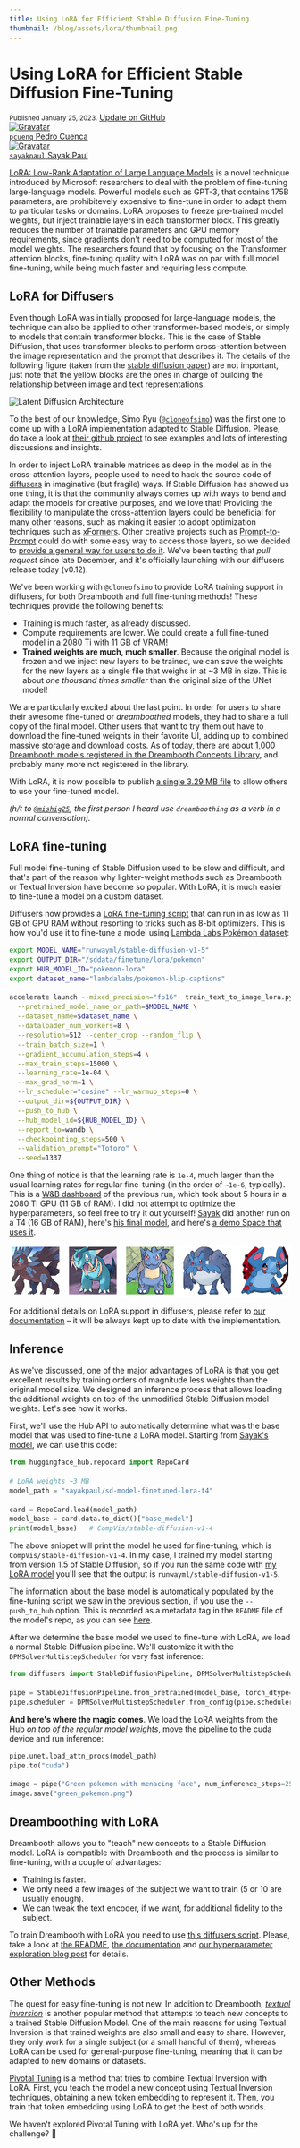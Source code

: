 ```yaml
---
title: Using LoRA for Efficient Stable Diffusion Fine-Tuning
thumbnail: /blog/assets/lora/thumbnail.png
---
```


<h1>
	Using LoRA for Efficient Stable Diffusion Fine-Tuning
</h1>

<div class="blog-metadata">
    <small>Published January 25, 2023.</small>
    <a target="_blank" class="btn no-underline text-sm mb-5 font-sans" href="https://github.com/huggingface/blog/blob/main/lora.md">
        Update on GitHub
    </a>
</div>

<div class="author-card">
	 <a href="/pcuenq">
        <img class="avatar avatar-user" src="https://avatars.githubusercontent.com/u/1177582?v=4" width="100" title="Gravatar">
        <div class="bfc">
            <code>pcuenq</code>
            <span class="fullname">Pedro Cuenca</span>
        </div>
    </a>
    <a href="https://hf.co/sayakpaul">
        <img class="avatar avatar-user" src="https://avatars.githubusercontent.com/u/22957388?v=4" width="100" title="Gravatar">
        <div class="bfc">
            <code>sayakpaul</code>
            <span class="fullname">Sayak Paul</span>
        </div>
    </a>
</div>

[LoRA: Low-Rank Adaptation of Large Language Models](https://arxiv.org/abs/2106.09685) is a novel technique introduced by Microsoft researchers to deal with the problem of fine-tuning large-language models. Powerful models such as GPT-3, that contains 175B parameters, are prohibitevely expensive to fine-tune in order to adapt them to particular tasks or domains. LoRA proposes to freeze pre-trained model weights, but inject trainable layers in each transformer block. This greatly reduces the number of trainable parameters and GPU memory requirements, since gradients don't need to be computed for most of the model weights. The researchers found that by focusing on the Transformer attention blocks, fine-tuning quality with LoRA was on par with full model fine-tuning, while being much faster and requiring less compute.

## LoRA for Diffusers

Even though LoRA was initially proposed for large-language models, the technique can also be applied to other transformer-based models, or simply to models that contain transformer blocks. This is the case of Stable Diffusion, that uses transformer blocks to perform cross-attention between the image representation and the prompt that describes it. The details of the following figure (taken from the [stable diffusion paper](https://arxiv.org/abs/2112.10752)) are not important, just note that the yellow blocks are the ones in charge of building the relationship between image and text representations.

![Latent Diffusion Architecture](assets/lora/latent_diffusion.png)

To the best of our knowledge, Simo Ryu ([`@cloneofsimo`](https://github.com/cloneofsimo)) was the first one to come up with a LoRA implementation adapted to Stable Diffusion. Please, do take a look at [their github project](https://github.com/cloneofsimo/lora) to see examples and lots of interesting discussions and insights.

In order to inject LoRA trainable matrices as deep in the model as in the cross-attention layers, people used to need to hack the source code of [diffusers](https://github.com/huggingface/diffusers) in imaginative (but fragile) ways. If Stable Diffusion has showed us one thing, it is that the community always comes up with ways to bend and adapt the models for creative purposes, and we love that! Providing the flexibility to manipulate the cross-attention layers could be beneficial for many other reasons, such as making it easier to adopt optimization techniques such as [xFormers](https://github.com/facebookresearch/xformers). Other creative projects such as [Prompt-to-Prompt](https://arxiv.org/abs/2208.01626) could do with some easy way to access those layers, so we decided to [provide a general way for users to do it](https://github.com/huggingface/diffusers/pull/1639). We've been testing that _pull request_ since late December, and it's officially launching with our diffusers release today (v0.12).

We've been working with `@cloneofsimo` to provide LoRA training support in diffusers, for both Dreambooth and full fine-tuning methods! These techniques provide the following benefits:

- Training is much faster, as already discussed.
- Compute requirements are lower. We could create a full fine-tuned model in a 2080 Ti with 11 GB of VRAM!
- **Trained weights are much, much smaller**. Because the original model is frozen and we inject new layers to be trained, we can save the weights for the new layers as a single file that weighs in at ~3 MB in size. This is about _one thousand times smaller_ than the original size of the UNet model!

We are particularly excited about the last point. In order for users to share their awesome fine-tuned or _dreamboothed_ models, they had to share a full copy of the final model. Other users that want to try them out have to download the fine-tuned weights in their favorite UI, adding up to combined massive storage and download costs. As of today, there are about [1,000 Dreambooth models registered in the Dreambooth Concepts Library](https://huggingface.co/sd-dreambooth-library), and probably many more not registered in the library.

With LoRA, it is now possible to publish [a single 3.29 MB file](https://huggingface.co/sayakpaul/sd-model-finetuned-lora-t4/blob/main/pytorch_lora_weights.bin) to allow others to use your fine-tuned model.

_(h/t to [`@mishig25`](https://github.com/mishig25), the first person I heard use `dreamboothing` as a verb in a normal conversation)._

## LoRA fine-tuning

Full model fine-tuning of Stable Diffusion used to be slow and difficult, and that's part of the reason why lighter-weight methods such as Dreambooth or Textual Inversion have become so popular. With LoRA, it is much easier to fine-tune a model on a custom dataset.

Diffusers now provides a [LoRA fine-tuning script](https://github.com/huggingface/diffusers/blob/main/examples/text_to_image/train_text_to_image_lora.py) that can run in as low as 11 GB of GPU RAM without resorting to tricks such as 8-bit optimizers. This is how you'd use it to fine-tune a model using [Lambda Labs Pokémon dataset](https://huggingface.co/datasets/lambdalabs/pokemon-blip-captions):

```bash
export MODEL_NAME="runwayml/stable-diffusion-v1-5"
export OUTPUT_DIR="/sddata/finetune/lora/pokemon"
export HUB_MODEL_ID="pokemon-lora"
export dataset_name="lambdalabs/pokemon-blip-captions"

accelerate launch --mixed_precision="fp16"  train_text_to_image_lora.py \
  --pretrained_model_name_or_path=$MODEL_NAME \
  --dataset_name=$dataset_name \
  --dataloader_num_workers=8 \
  --resolution=512 --center_crop --random_flip \
  --train_batch_size=1 \
  --gradient_accumulation_steps=4 \
  --max_train_steps=15000 \
  --learning_rate=1e-04 \
  --max_grad_norm=1 \
  --lr_scheduler="cosine" --lr_warmup_steps=0 \
  --output_dir=${OUTPUT_DIR} \
  --push_to_hub \
  --hub_model_id=${HUB_MODEL_ID} \
  --report_to=wandb \
  --checkpointing_steps=500 \
  --validation_prompt="Totoro" \
  --seed=1337
```

One thing of notice is that the learning rate is `1e-4`, much larger than the usual learning rates for regular fine-tuning (in the order of `~1e-6`, typically). This is a [W&B dashboard](https://wandb.ai/pcuenq/text2image-fine-tune/runs/b4k1w0tn?workspace=user-pcuenq) of the previous run, which took about 5 hours in a 2080 Ti GPU (11 GB of RAM). I did not attempt to optimize the hyperparameters, so feel free to try it out yourself! [Sayak](https://huggingface.co/sayakpaul) did another run on a T4 (16 GB of RAM), here's [his final model](https://huggingface.co/sayakpaul/sd-model-finetuned-lora-t4), and here's [a demo Space that uses it](https://huggingface.co/spaces/pcuenq/lora-pokemon).

![Sample outputs from Sayak's LoRA model](assets/lora/sayak-pokemon-collage.png)

For additional details on LoRA support in diffusers, please refer to [our documentation](https://huggingface.co/docs/diffusers/main/en/training/lora) – it will be always kept up to date with the implementation.

## Inference

As we've discussed, one of the major advantages of LoRA is that you get excellent results by training orders of magnitude less weights than the original model size. We designed an inference process that allows loading the additional weights on top of the unmodified Stable Diffusion model weights. Let's see how it works.

First, we'll use the Hub API to automatically determine what was the base model that was used to fine-tune a LoRA model. Starting from [Sayak's model](https://huggingface.co/sayakpaul/sd-model-finetuned-lora-t4), we can use this code:

```Python
from huggingface_hub.repocard import RepoCard

# LoRA weights ~3 MB
model_path = "sayakpaul/sd-model-finetuned-lora-t4"

card = RepoCard.load(model_path)
model_base = card.data.to_dict()["base_model"]
print(model_base)   # CompVis/stable-diffusion-v1-4
```

The above snippet will print the model he used for fine-tuning, which is `CompVis/stable-diffusion-v1-4`. In my case, I trained my model starting from version 1.5 of Stable Diffusion, so if you run the same code with [my LoRA model](https://huggingface.co/pcuenq/pokemon-lora) you'll see that the output is `runwayml/stable-diffusion-v1-5`.

The information about the base model is automatically populated by the fine-tuning script we saw in the previous section, if you use the `--push_to_hub` option. This is recorded as a metadata tag in the `README` file of the model's repo, as you can see [here](https://huggingface.co/pcuenq/pokemon-lora/blob/main/README.md).

After we determine the base model we used to fine-tune with LoRA, we load a normal Stable Diffusion pipeline. We'll customize it with the `DPMSolverMultistepScheduler` for very fast inference:

```Python
from diffusers import StableDiffusionPipeline, DPMSolverMultistepScheduler

pipe = StableDiffusionPipeline.from_pretrained(model_base, torch_dtype=torch.float16)
pipe.scheduler = DPMSolverMultistepScheduler.from_config(pipe.scheduler.config)
```

**And here's where the magic comes**. We load the LoRA weights from the Hub _on top of the regular model weights_, move the pipeline to the cuda device and run inference:

```Python
pipe.unet.load_attn_procs(model_path)
pipe.to("cuda")

image = pipe("Green pokemon with menacing face", num_inference_steps=25).images[0]
image.save("green_pokemon.png")
```

## Dreamboothing with LoRA

Dreambooth allows you to "teach" new concepts to a Stable Diffusion model. LoRA is compatible with Dreambooth and the process is similar to fine-tuning, with a couple of advantages:

- Training is faster.
- We only need a few images of the subject we want to train (5 or 10 are usually enough).
- We can tweak the text encoder, if we want, for additional fidelity to the subject.

To train Dreambooth with LoRA you need to use [this diffusers script](https://github.com/huggingface/diffusers/blob/main/examples/dreambooth/train_dreambooth_lora.py). Please, take a look at [the README](https://github.com/huggingface/diffusers/tree/main/examples/dreambooth#training-with-low-rank-adaptation-of-large-language-models-lora), [the documentation](https://huggingface.co/docs/diffusers/main/en/training/lora) and [our hyperparameter exploration blog post](https://huggingface.co/blog/dreambooth) for details. 

## Other Methods

The quest for easy fine-tuning is not new. In addition to Dreambooth, [_textual inversion_](https://huggingface.co/docs/diffusers/main/en/training/text_inversion) is another popular method that attempts to teach new concepts to a trained Stable Diffusion Model. One of the main reasons for using Textual Inversion is that trained weights are also small and easy to share. However, they only work for a single subject (or a small handful of them), whereas LoRA can be used for general-purpose fine-tuning, meaning that it can be adapted to new domains or datasets.

[Pivotal Tuning](https://arxiv.org/abs/2106.05744) is a method that tries to combine Textual Inversion with LoRA. First, you teach the model a new concept using Textual Inversion techniques, obtaining a new token embedding to represent it. Then, you train that token embedding using LoRA to get the best of both worlds.

We haven't explored Pivotal Tuning with LoRA yet. Who's up for the challenge? 🤗
